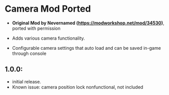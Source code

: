 # Camera Mod Ported

- **Original Mod by Nevernamed (https://modworkshop.net/mod/34530)**, ported with permission

- Adds various camera functionality.

- Configurable camera settings that auto load and can be saved in-game through console



## 1.0.0: 
- initial release.
- Known issue: camera position lock nonfunctional, not included
